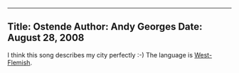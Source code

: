 -----
Title:  Ostende
Author: Andy Georges
Date: August 28, 2008
----







I think this song describes my city perfectly :-) The language is
[West-Flemish](http://en.wikipedia.org/wiki/West_Flemish).




